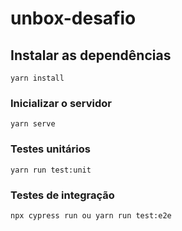 # unbox-desafio

## Instalar as dependências

```
yarn install
```

### Inicializar o servidor

```
yarn serve
```

### Testes unitários

```
yarn run test:unit
```

### Testes de integração

```
npx cypress run ou yarn run test:e2e
```
